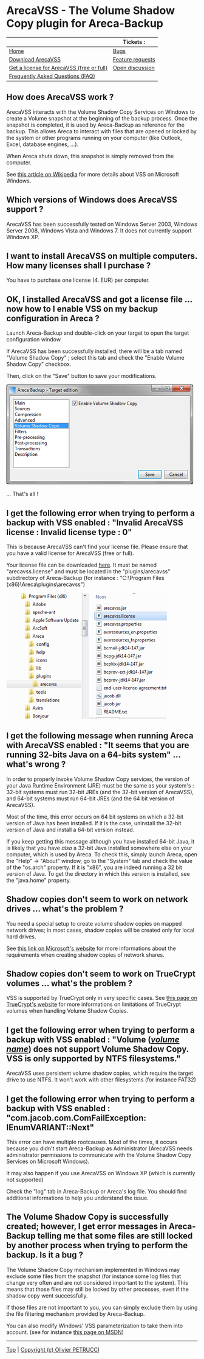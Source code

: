 # ArecaVSS - The Volume Shadow Copy plugin for Areca-Backup

|                                                         | Tickets :                               |
|---------------------------------------------------------|-----------------------------------------|
| [Home](README.md)                                       | [Bugs](bugs.md)                         |
| [Download ArecaVSS](download.md)                        | [Feature requests](feature-requests.md) |
| [Get a license for ArecaVSS (free or full)](license.md) | [Open discussion](open-discussion.md)   |
| [Frequently Asked Questions (FAQ)](faq.md)              |                                         |


## How does ArecaVSS work ?

ArecaVSS interacts with the Volume Shadow Copy Services on Windows to create a Volume snapshot at the beginning of the backup process. Once the snapshot is completed, it is used by Areca-Backup as reference for the backup. This allows Areca to interact with files that are opened or locked by the system or other programs running on your computer (like Outlook, Excel, database engines, ...).

When Areca shuts down, this snapshot is simply removed from the computer.

See [this article on Wikipedia](https://www.wikipedia.org/wiki/Shadow_Copy) for more details about VSS on Microsoft Windows.


## Which versions of Windows does ArecaVSS support ?

ArecaVSS has been successfully tested on Windows Server 2003, Windows Server 2008, Windows Vista and Windows 7. It does not currently support Windows XP.


## I want to install ArecaVSS on multiple computers. How many licenses shall I purchase ?

You have to purchase one license (4. EUR) per computer.


## OK, I installed ArecaVSS and got a license file ... now how to I enable VSS on my backup configuration in Areca ?

Launch Areca-Backup and double-click on your target to open the target configuration window.


If ArecaVSS has been successfully installed, there will be a tab named "Volume Shadow Copy" ; select this tab and check the "Enable Volume Shadow Copy" checkbox.

Then, click on the "Save" button to save your modifications.

![](./images/snapshot.png)

... That's all !


## I get the following error when trying to perform a backup with VSS enabled : "Invalid ArecaVSS license : Invalid license type : 0"

This is because ArecaVSS can't find your license file. Please ensure that you have a valid license for ArecaVSS (free or full).

Your license file can be downloaded [here](license.md). It must be named "arecavss.license" and must be located in the "plugins/arecavss" subdirectory of Areca-Backup (for instance : "C:\Program Files (x86)\Areca\plugins\arecavss")

![](./images/license.png)


## I get the following message when running Areca with ArecaVSS enabled : "It seems that you are running 32-bits Java on a 64-bits system" ... what's wrong ?

In order to properly invoke Volume Shadow Copy services, the version of your Java Runtime Environment (JRE) must be the same as your system's : 32-bit systems must run 32-bit JREs (and the 32-bit version of ArecaVSS), and 64-bit systems must run 64-bit JREs (and the 64 bit version of ArecaVSS).

Most of the time, this error occurs on 64 bit systems on which a 32-bit version of Java has been installed. If it is the case, uninstall the 32-bit version of Java and install a 64-bit version instead.


If you keep getting this message although you have installed 64-bit Java, it is likely that you have *also* a 32-bit Java installed somewhere else on your computer, which is used by Areca. To check this, simply launch Areca, open the "Help" -> "About" window, go to the "System" tab and check the value of the "os.arch" property. If it is "x86", you are indeed running a 32 bit version of Java. To get the directory in which this version is installed, see the "java.home" property.


## Shadow copies don't seem to work on network drives ... what's the problem ?

You need a special setup to create volume shadow copies on mapped network drives; in most cases, shadow copies will be created only for local hard drives.

See [this link on Microsoft's website](https://technet.microsoft.com/en-us/library/jj612865.aspx) for more informations about the requirements when creating shadow copies of network shares.


## Shadow copies don't seem to work on TrueCrypt volumes ... what's the problem ?

VSS is supported by TrueCrypt only in very specific cases. See [this page on TrueCrypt's website](http://www.truecrypt.org/docs/issues-and-limitations) for more informations on limitations of TrueCrypt volumes when handling Volume Shadow Copies.


## I get the following error when trying to perform a backup with VSS enabled : "Volume (<u>_volume name_</u>) does not support Volume Shadow Copy. VSS is only supported by NTFS filesystems."

ArecaVSS uses persistent volume shadow copies, which require the target drive to use NTFS. It won't work with other filesystems (for instance FAT32)


## I get the following error when trying to perform a backup with VSS enabled : "com.jacob.com.ComFailException: IEnumVARIANT::Next"

This error can have multiple rootcauses. Most of the times, it occurs because you didn't start Areca-Backup as Administrator (ArecaVSS needs administrator permissions to communicate with the Volume Shadow Copy Services on Microsoft Windows).

It may also happen if you use ArecaVSS on Windows XP (which is currently not supported)


Check the "log" tab in Areca-Backup or Areca's log file. You should find additional informations to help you understand the issue.


## The Volume Shadow Copy is successfully created; however, I get error messages in Areca-Backup telling me that some files are still locked by another process when trying to perform the backup. Is it a bug ?

The Volume Shadow Copy mechanism implemented in Windows may exclude some files from the snapshot (for instance some log files that change very often and are not considered important to the system). This means that those files may still be locked by other processes, even if the shadow copy went successfully.

If those files are not important to you, you can simply exclude them by using the file filtering mechanism provided by Areca-Backup.

You can also modify Windows' VSS parameterization to take them into account. (see for instance [this page on MSDN](https://msdn.microsoft.com/en-us/library/windows/desktop/aa819132%28v=vs.85%29.aspx))


---

[Top] | [Copyright (c) Olivier PETRUCCI]

[Top]: #arecavss---the-volume-shadow-copy-plugin-for-areca-backup "Go to top of the document"
[Copyright (c) Olivier PETRUCCI]: http://web.archive.org/web/20190623074440/http://www.arecavss.com/faq.php?PHPSESSID=b7a25355db98fa9b1c290eb892b036e1 "Visit the original resource"